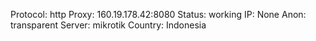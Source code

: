 Protocol: http
Proxy: 160.19.178.42:8080
Status: working
IP: None
Anon: transparent
Server: mikrotik
Country: Indonesia

